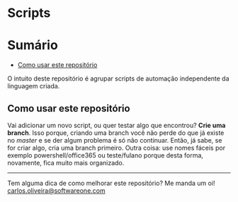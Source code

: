 # Scripts
# Sumário
 - [Como usar este repositório](#como-usar-este-repositorio)

O intuito deste repositório é agrupar scripts de automação independente da linguagem criada. 

## Como usar este repositório
Vai adicionar um novo script, ou quer testar algo que encontrou? **Crie uma branch**. Isso porque, criando uma branch você não perde do que já existe no *master* e se der algum problema é só não continuar. Então, já sabe, se for criar algo, cria uma branch primeiro. 
Outra coisa: use nomes fáceis por exemplo powershell/office365 ou teste/fulano porque desta forma, novamente, fica muito mais organizado. 

----------

Tem alguma dica de como melhorar este repositório? Me manda um oi!
[carlos.oliveira@softwareone.com](mailto:carlos.oliveira@softwareone.com)

